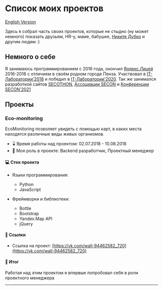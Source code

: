 # Список моих проектов

[English Version](/README.en.md)

Здесь я собрал часть своих проектов, которые не стыдно (ну может немного) показать друзьям, HR-у, маме, бабушке, [Никите Дубко](https://github.com/MeFoDy) и другим людям :)

## Немного о себе

Я занимаюсь программированием с 2016 года, окончил [Яндекс.Лицей](https://yandexlyceum.ru/) 2016-2018 с отличием в своём родном городе Пенза.
Участвовал в [IT-Лаборатории'2018](https://vk.com/wall-94462582_720) и победил в [IT-Лаборатории'2020](https://secon.ru/news/161).
Так же занимался разработкой сайтов [SECOTHON](https://secothon.secon.ru), [Ассоциации SECON](https://secon.ru) и [Конференции SECON'2021](https://2021.secon.ru)

## Проекты

### Eco-monitoring

EcoMonitoring позволяет увидеть с помощью карт, в каких места находятся различные виды живых организмов.

- ⌛️ Время работы над проектом: 02.07.2018 - 10.08.2018
- 🙋 Моя роль в проекте: Backend разработчик, Проектный менеджер

#### 💻 Стек проекта

- Языки программирования:
  - Python
  - JavaScript
  
- Фреймворки и библиотеки:
  - Bottle
  - Bootstrap
  - Yandex.Map API
  - jQuery
  
#### 🔗 Ссылки

- Ссылка на проект: [https://vk.com/wall-94462582_720](https://vk.com/wall-94462582_720)

#### 📝 Итог

Работая над этим проектом я впервые попробовал себя в роли проектного менеджера


----------------------------------------------------------------

